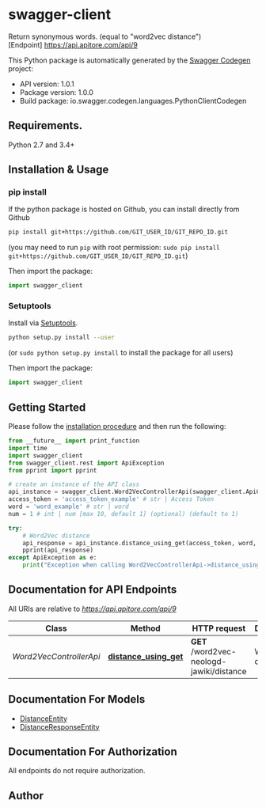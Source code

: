 # swagger-client
Return synonymous words. (equal to \"word2vec distance\")<BR />[Endpoint] https://api.apitore.com/api/9

This Python package is automatically generated by the [Swagger Codegen](https://github.com/swagger-api/swagger-codegen) project:

- API version: 1.0.1
- Package version: 1.0.0
- Build package: io.swagger.codegen.languages.PythonClientCodegen

## Requirements.

Python 2.7 and 3.4+

## Installation & Usage
### pip install

If the python package is hosted on Github, you can install directly from Github

```sh
pip install git+https://github.com/GIT_USER_ID/GIT_REPO_ID.git
```
(you may need to run `pip` with root permission: `sudo pip install git+https://github.com/GIT_USER_ID/GIT_REPO_ID.git`)

Then import the package:
```python
import swagger_client 
```

### Setuptools

Install via [Setuptools](http://pypi.python.org/pypi/setuptools).

```sh
python setup.py install --user
```
(or `sudo python setup.py install` to install the package for all users)

Then import the package:
```python
import swagger_client
```

## Getting Started

Please follow the [installation procedure](#installation--usage) and then run the following:

```python
from __future__ import print_function
import time
import swagger_client
from swagger_client.rest import ApiException
from pprint import pprint

# create an instance of the API class
api_instance = swagger_client.Word2VecControllerApi(swagger_client.ApiClient(configuration))
access_token = 'access_token_example' # str | Access Token
word = 'word_example' # str | word
num = 1 # int | num [max 10, default 1] (optional) (default to 1)

try:
    # Word2Vec distance
    api_response = api_instance.distance_using_get(access_token, word, num=num)
    pprint(api_response)
except ApiException as e:
    print("Exception when calling Word2VecControllerApi->distance_using_get: %s\n" % e)

```

## Documentation for API Endpoints

All URIs are relative to *https://api.apitore.com/api/9*

Class | Method | HTTP request | Description
------------ | ------------- | ------------- | -------------
*Word2VecControllerApi* | [**distance_using_get**](docs/Word2VecControllerApi.md#distance_using_get) | **GET** /word2vec-neologd-jawiki/distance | Word2Vec distance


## Documentation For Models

 - [DistanceEntity](docs/DistanceEntity.md)
 - [DistanceResponseEntity](docs/DistanceResponseEntity.md)


## Documentation For Authorization

 All endpoints do not require authorization.


## Author



